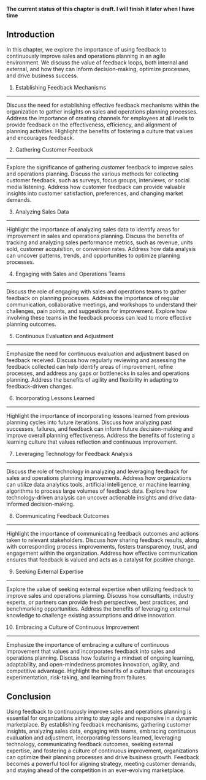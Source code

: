 **The current status of this chapter is draft. I will finish it later when I have time**

Introduction
------------

In this chapter, we explore the importance of using feedback to continuously improve sales and operations planning in an agile environment. We discuss the value of feedback loops, both internal and external, and how they can inform decision-making, optimize processes, and drive business success.

1. Establishing Feedback Mechanisms
-----------------------------------

Discuss the need for establishing effective feedback mechanisms within the organization to gather insights on sales and operations planning processes. Address the importance of creating channels for employees at all levels to provide feedback on the effectiveness, efficiency, and alignment of planning activities. Highlight the benefits of fostering a culture that values and encourages feedback.

2. Gathering Customer Feedback
------------------------------

Explore the significance of gathering customer feedback to improve sales and operations planning. Discuss the various methods for collecting customer feedback, such as surveys, focus groups, interviews, or social media listening. Address how customer feedback can provide valuable insights into customer satisfaction, preferences, and changing market demands.

3. Analyzing Sales Data
-----------------------

Highlight the importance of analyzing sales data to identify areas for improvement in sales and operations planning. Discuss the benefits of tracking and analyzing sales performance metrics, such as revenue, units sold, customer acquisition, or conversion rates. Address how data analysis can uncover patterns, trends, and opportunities to optimize planning processes.

4. Engaging with Sales and Operations Teams
-------------------------------------------

Discuss the role of engaging with sales and operations teams to gather feedback on planning processes. Address the importance of regular communication, collaborative meetings, and workshops to understand their challenges, pain points, and suggestions for improvement. Explore how involving these teams in the feedback process can lead to more effective planning outcomes.

5. Continuous Evaluation and Adjustment
---------------------------------------

Emphasize the need for continuous evaluation and adjustment based on feedback received. Discuss how regularly reviewing and assessing the feedback collected can help identify areas of improvement, refine processes, and address any gaps or bottlenecks in sales and operations planning. Address the benefits of agility and flexibility in adapting to feedback-driven changes.

6. Incorporating Lessons Learned
--------------------------------

Highlight the importance of incorporating lessons learned from previous planning cycles into future iterations. Discuss how analyzing past successes, failures, and feedback can inform future decision-making and improve overall planning effectiveness. Address the benefits of fostering a learning culture that values reflection and continuous improvement.

7. Leveraging Technology for Feedback Analysis
----------------------------------------------

Discuss the role of technology in analyzing and leveraging feedback for sales and operations planning improvements. Address how organizations can utilize data analytics tools, artificial intelligence, or machine learning algorithms to process large volumes of feedback data. Explore how technology-driven analysis can uncover actionable insights and drive data-informed decision-making.

8. Communicating Feedback Outcomes
----------------------------------

Highlight the importance of communicating feedback outcomes and actions taken to relevant stakeholders. Discuss how sharing feedback results, along with corresponding process improvements, fosters transparency, trust, and engagement within the organization. Address how effective communication ensures that feedback is valued and acts as a catalyst for positive change.

9. Seeking External Expertise
-----------------------------

Explore the value of seeking external expertise when utilizing feedback to improve sales and operations planning. Discuss how consultants, industry experts, or partners can provide fresh perspectives, best practices, and benchmarking opportunities. Address the benefits of leveraging external knowledge to challenge existing assumptions and drive innovation.

10. Embracing a Culture of Continuous Improvement
-------------------------------------------------

Emphasize the importance of embracing a culture of continuous improvement that values and incorporates feedback into sales and operations planning. Discuss how fostering a mindset of ongoing learning, adaptability, and open-mindedness promotes innovation, agility, and competitive advantage. Highlight the benefits of a culture that encourages experimentation, risk-taking, and learning from failures.

Conclusion
----------

Using feedback to continuously improve sales and operations planning is essential for organizations aiming to stay agile and responsive in a dynamic marketplace. By establishing feedback mechanisms, gathering customer insights, analyzing sales data, engaging with teams, embracing continuous evaluation and adjustment, incorporating lessons learned, leveraging technology, communicating feedback outcomes, seeking external expertise, and fostering a culture of continuous improvement, organizations can optimize their planning processes and drive business growth. Feedback becomes a powerful tool for aligning strategy, meeting customer demands, and staying ahead of the competition in an ever-evolving marketplace.
